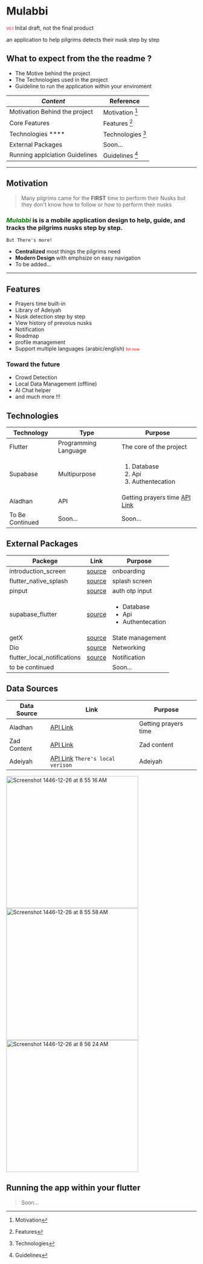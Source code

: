 # Mulabbi

<p style="">
<span style="color:red; font-size: 10px">V0.1</span>
Inital draft, not the final product
</p>
an application to help pilgrims detects their nusk step by step

## What to expect from the the readme ?

- The Motive behind the project
- The Technologies used in the project
- Guideline to run the application within your enviroment

| **_Content_**                  | Reference         |
| ------------------------------ | ----------------- |
| Motivation Behind the project  | Motivation [^1]   |
| Core Features                  | Features [^2]     |
| Technologies \*\*\*\*          | Technologies [^3] |
| External Packages              | Soon...           |
| Running applciation Guidelines | Guidelines [^4]   |

---

[^1]: Motivation

## Motivation

> <span >Many pilgrims came for the **FIRST** time to perform their Nusks but they don't know how to follow or how to perform their nusks</span>

### <span style="color:green;">**_Mulabbi_**</span> is is a mobile application design to help, guide, and tracks the pilgrims nusks step by step.

`But There's more!`

- **Centralized** most things the pilgrims need
- **Modern Design** with emphsize on easy navigation
- To be added...

---

[^2]: Features

## Features

- Prayers time built-in
- Library of Adeiyah
- Nusk detection step by step
- View history of prevoius nusks
- Notification
- Roadmap
- profile management
- Support multiple languages (arabic/english) <span style="color:red; font-size:10px;">for now</span>

### Toward the future

- Crowd Detection
- Local Data Management (offline)
- AI Chat helper
- and much more !!!

[^3]: Technologies

## Technologies

| Technology      | Type                 | Purpose                                                                                                                                                                                   |
| --------------- | -------------------- | ----------------------------------------------------------------------------------------------------------------------------------------------------------------------------------------- |
| Flutter         | Programming Language | The core of the project                                                                                                                                                                   |
| Supabase        | Multipurpose         | <ol><li>Database</li><li>Api</li><li>Authentecation</li></ol>                                                                                                                             |
| Aladhan         | API                  | Getting prayers time [API Link](https://api.aladhan.com/v1/timingsByAddress/${date}?address=Makkah%2C+Saudi+Arabia&method=4&shafaq=general&latitudeAdjustmentMethod=1&calendarMethod=UAQ) |
| To Be Continued | Soon...              | Soon...                                                                                                                                                                                   |

## External Packages

| Packege                     | Link                                                           | Purpose                                                       |
| --------------------------- | -------------------------------------------------------------- | ------------------------------------------------------------- |
| introduction_screen         | [source](https://pub.dev/packages/introduction_screen)         | onboarding                                                    |
| flutter_native_splash       | [source](https://pub.dev/packages/flutter_native_splash)       | splash screen                                                 |
| pinput                      | [source](https://pub.dev/packages/pinput)                      | auth otp input                                                |
| supabase_flutter            | [source](https://pub.dev/packages/supabase_flutter)            | <ul><li>Database</li><li>Api</li><li>Authentecation</li></ul> |
| getX                        | [source](https://pub.dev/packages/get)                         | State management                                              |
| Dio                         | [source](https://pub.dev/packages/dio)                         | Networking                                                    |
| flutter_local_notifications | [source](https://pub.dev/packages/flutter_local_notifications) | Notification                                                  |
| to be continued             |                                                                | Soon...                                                       |

## Data Sources

| Data Source | Link                                                                                                                                                                 | Purpose              |
| ----------- | -------------------------------------------------------------------------------------------------------------------------------------------------------------------- | -------------------- |
| Aladhan     | [API Link](https://api.aladhan.com/v1/timingsByAddress/${date}?address=Makkah%2C+Saudi+Arabia&method=4&shafaq=general&latitudeAdjustmentMethod=1&calendarMethod=UAQ) | Getting prayers time |
| Zad Content | [API Link](https://mulabbi-api.vercel.app/api/contents)                                                                                                              | Zad content          |
| Adeiyah     | [API Link](https://68297d8b6075e87073a69d31.mockapi.io/duas) `There's local verison`                                                                                 | Adeiyah              |

[^4]: Guidelines
<img width="349" alt="Screenshot 1446-12-26 at 8 55 16 AM" src="https://github.com/user-attachments/assets/8c8f8eeb-4d1c-48d0-8a1d-2ed32ebea21b" />

<img width="349" alt="Screenshot 1446-12-26 at 8 55 58 AM" src="https://github.com/user-attachments/assets/b39b0617-47be-4c1e-a762-73506948b44e" />

<img width="349" alt="Screenshot 1446-12-26 at 8 56 24 AM" src="https://github.com/user-attachments/assets/5fbdc904-7fba-47e4-8ee0-c3a15f6d993a" />

## Running the app within your flutter



> Soon...
